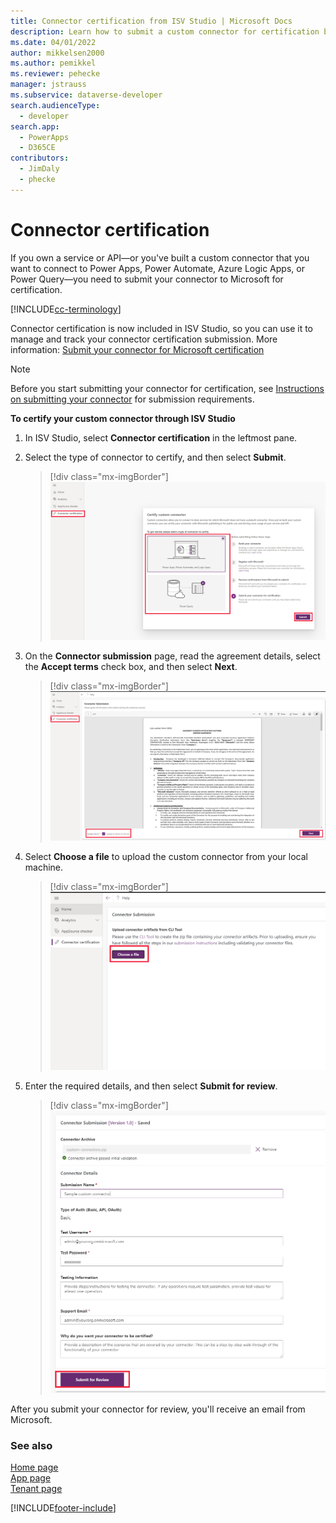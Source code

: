 ```yaml
---
title: Connector certification from ISV Studio | Microsoft Docs
description: Learn how to submit a custom connector for certification by using ISV Studio.
ms.date: 04/01/2022
author: mikkelsen2000
ms.author: pemikkel
ms.reviewer: pehecke
manager: jstrauss
ms.subservice: dataverse-developer
search.audienceType: 
  - developer
search.app: 
  - PowerApps
  - D365CE
contributors: 
  - JimDaly
  - phecke 
---
```


# Connector certification

If you own a service or API&mdash;or you've built a custom connector that you want to connect to Power Apps, Power Automate, Azure Logic Apps, or Power Query&mdash;you need to submit your connector to Microsoft for certification. 

[!INCLUDE[cc-terminology](includes/cc-terminology.md)]

Connector certification is now included in ISV Studio, so you can use it to manage and track your connector certification submission. More information: [Submit your connector for Microsoft certification](/connectors/custom-connectors/submit-certification)

> [!NOTE]
> Before you start submitting your connector for certification, see [Instructions on submitting your connector](/connectors/custom-connectors/certification-submission) for submission requirements.

**To certify your custom connector through ISV Studio**

1. In ISV Studio, select **Connector certification** in the leftmost pane.

2. Select the type of connector to certify, and then select **Submit**.

   > [!div class="mx-imgBorder"]
   > ![Connector certification.](media/connector-certification-submit.png "Connector certification")

3. On the **Connector submission** page, read the agreement details, select the **Accept terms** check box, and then select **Next**.

   > [!div class="mx-imgBorder"]
   > ![Consent form.](media/connector-certification-consent-form.png "Consent form")

4. Select **Choose a file** to upload the custom connector from your local machine. 

   > [!div class="mx-imgBorder"]
   > ![Choose file.](media/connector-certification-choose-file.png "Choose file")

5. Enter the required details, and then select **Submit for review**. 
   
   > [!div class="mx-imgBorder"]
   > ![Submit for review.](media/connector-certification-submit-for-review.png "Submit for review")

After you submit your connector for review, you'll receive an email from Microsoft.

### See also

[Home page](isv-app-management-homepage.md)<br/>
[App page](isv-app-management-apppage.md)<br/>
[Tenant page](isv-app-management-tenantpage.md)


[!INCLUDE[footer-include](../../includes/footer-banner.md)]
